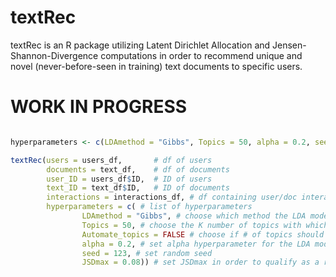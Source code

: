 # textRec
textRec is an R package utilizing Latent Dirichlet Allocation and Jensen-Shannon-Divergence computations in order to recommend unique and novel (never-before-seen in training) text documents to specific users. 


# WORK IN PROGRESS

```R 

hyperparameters <- c(LDAmethod = "Gibbs", Topics = 50, alpha = 0.2, seed = 123, JSDmax = 0.08)

textRec(users = users_df,       # df of users
        documents = text_df,    # df of documents
        user_ID = users_df$ID,  # ID of users
        text_ID = text_df$ID,   # ID of documents
        interactions = interactions_df, # df containing user/doc interactions
        hyperparameters = c( # list of hyperparameters
                LDAmethod = "Gibbs", # choose which method the LDA model should use
                Topics = 50, # choose the K number of topics with which to run the LDA model
                Automate_topics = FALSE # choose if # of topics should be automated. FALSE = no automation, K is used. TRUE = automated through and LDA optimizer. Topics parameter is ignored as a result.
                alpha = 0.2, # set alpha hyperparameter for the LDA model
                seed = 123, # set random seed 
                JSDmax = 0.08)) # set JSDmax in order to qualify as a recommendation. anything below is ignored.
        
```
